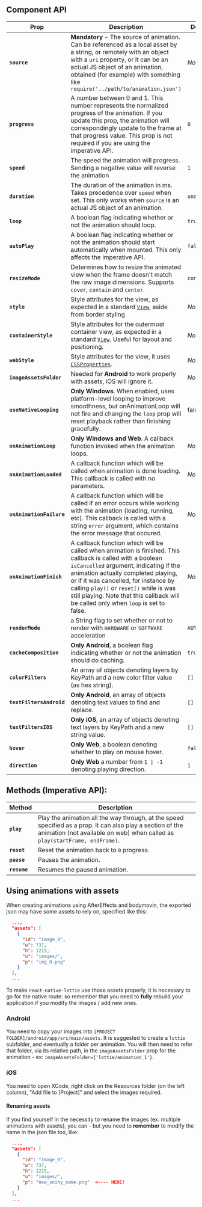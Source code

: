 ## Component API

| Prop                     | Description                                                                                                                                                                                                                                                                                                                                                            | Default     | Platform               |
| ------------------------ | ---------------------------------------------------------------------------------------------------------------------------------------------------------------------------------------------------------------------------------------------------------------------------------------------------------------------------------------------------------------------- | ----------- | ---------------------- |
| **`source`**             | **Mandatory** - The source of animation. Can be referenced as a local asset by a string, or remotely with an object with a `uri` property, or it can be an actual JS object of an animation, obtained (for example) with something like `require('../path/to/animation.json')`                                                                                         | _None_      | All                    |
| **`progress`**           | A number between 0 and 1. This number represents the normalized progress of the animation. If you update this prop, the animation will correspondingly update to the frame at that progress value. This prop is not required if you are using the imperative API.                                                                                                      | `0`         | iOS, Android, Windows  |
| **`speed`**              | The speed the animation will progress. Sending a negative value will reverse the animation                                                                                                                                                                                                                                                                             | `1`         | All                    |
| **`duration`**           | The duration of the animation in ms. Takes precedence over `speed` when set. This only works when `source` is an actual JS object of an animation.                                                                                                                                                                                                                     | `undefined` | iOS, Android, Windows  |
| **`loop`**               | A boolean flag indicating whether or not the animation should loop.                                                                                                                                                                                                                                                                                                    | `true`      | All                    |
| **`autoPlay`**           | A boolean flag indicating whether or not the animation should start automatically when mounted. This only affects the imperative API.                                                                                                                                                                                                                                  | `false`     | All                    |
| **`resizeMode`**         | Determines how to resize the animated view when the frame doesn't match the raw image dimensions. Supports `cover`, `contain` and `center`.                                                                                                                                                                                                                            | `contain`   | iOS, Android, Windows  |
| **`style`**              | Style attributes for the view, as expected in a standard [`View`](http://facebook.github.io/react-native/releases/0.46/docs/layout-props.html), aside from border styling                                                                                                                                                                                              | _None_      | iOS, Android, Windows  |
| **`containerStyle`**     | Style attributes for the outermost container view, as expected in a standard [`View`](http://facebook.github.io/react-native/releases/0.46/docs/layout-props.html). Useful for layout and positioning.                                                                                                                                                                 | _None_      | iOS, Android, VisionOS |
| **`webStyle`**           | Style attributes for the view, it uses [`CSSProperties`](https://react.dev/learn/typescript#typing-style-props).                                                                                                                                                                                                                                                       | _None_      | Web                    |
| **`imageAssetsFolder`**  | Needed for **Android** to work properly with assets, iOS will ignore it.                                                                                                                                                                                                                                                                                               | _None_      | Android                |
| **`useNativeLooping`**   | **Only Windows**. When enabled, uses platform-level looping to improve smoothness, but onAnimationLoop will not fire and changing the `loop` prop will reset playback rather than finishing gracefully.                                                                                                                                                                | false       | Windows                |
| **`onAnimationLoop`**    | **Only Windows and Web**. A callback function invoked when the animation loops.                                                                                                                                                                                                                                                                                        | _None_      | Windows, Web           |
| **`onAnimationLoaded`**  | A callback function which will be called when animation is done loading. This callback is called with no parameters.                                                                                                                                                                                                                                                   | _None_      | All                    |
| **`onAnimationFailure`** | A callback function which will be called if an error occurs while working with the animation (loading, running, etc). This callback is called with a string `error` argument, which contains the error message that occured.                                                                                                                                           | _None_      | All                    |
| **`onAnimationFinish`**  | A callback function which will be called when animation is finished. This callback is called with a boolean `isCancelled` argument, indicating if the animation actually completed playing, or if it was cancelled, for instance by calling `play()` or `reset()` while is was still playing. Note that this callback will be called only when `loop` is set to false. | _None_      | All                    |
| **`renderMode`**         | a String flag to set whether or not to render with `HARDWARE` or `SOFTWARE` acceleration                                                                                                                                                                                                                                                                               | `AUTOMATIC` | iOS, Android           |
| **`cacheComposition`**   | **Only Android**, a boolean flag indicating whether or not the animation should do caching.                                                                                                                                                                                                                                                                            | `true`      | Android                |
| **`colorFilters`**       | An array of objects denoting layers by KeyPath and a new color filter value (as hex string).                                                                                                                                                                                                                                                                           | `[]`        | iOS, Android, Windows  |
| **`textFiltersAndroid`** | **Only Android**, an array of objects denoting text values to find and replace.                                                                                                                                                                                                                                                                                        | `[]`        | Android                |
| **`textFiltersIOS`**     | **Only iOS**, an array of objects denoting text layers by KeyPath and a new string value.                                                                                                                                                                                                                                                                              | `[]`        | iOS                    |
| **`hover`**              | **Only Web**, a boolean denoting whether to play on mouse hover.                                                                                                                                                                                                                                                                                                       | `false`     | Web                    |
| **`direction`**          | **Only Web** a number from `1 \| -1` denoting playing direction.                                                                                                                                                                                                                                                                                                       | `1`         | Web                    |

## Methods (Imperative API):

| Method       | Description                                                                                                                                                                               |
| ------------ | ----------------------------------------------------------------------------------------------------------------------------------------------------------------------------------------- |
| **`play`**   | Play the animation all the way through, at the speed specified as a prop. It can also play a section of the animation (not available on web) when called as `play(startFrame, endFrame)`. |
| **`reset`**  | Reset the animation back to `0` progress.                                                                                                                                                 |
| **`pause`**  | Pauses the animation.                                                                                                                                                                     |
| **`resume`** | Resumes the paused animation.                                                                                                                                                             |

## Using animations with assets

When creating animations using AfterEffects and bodymovin, the exported json may have some assets to rely on, specified like this:

```json
  ...,
  "assets": [
    {
      "id": "image_0",
      "w": 737,
      "h": 1215,
      "u": "images/",
      "p": "img_0.png"
    }
  ],
  ...
```

To make `react-native-lottie` use those assets properly, it is necessary to go for the native route: so remember that you need to **fully** rebuild your application if you modify the images / add new ones.

### Android

You need to copy your images into `[PROJECT FOLDER]/android/app/src/main/assets`. It is suggested to create a `lottie` subfolder, and eventually a folder per animation.
You will then need to refer that folder, via its relative path, in the `imageAssetsFolder` prop for the animation - ex: `imageAssetsFolder={'lottie/animation_1'}`.

### iOS

You need to open XCode, right click on the Resources folder (on the left column), "Add file to [Project]" and select the images required.

#### Renaming assets

If you find yourself in the necessity to rename the images (ex. multiple animations with assets), you can - but you need to **remember** to modify the name in the json file too, like:

```json
  ...,
  "assets": [
    {
      "id": "image_0",
      "w": 737,
      "h": 1215,
      "u": "images/",
      "p": "new_snihy_name.png"  <---- HERE!
    }
  ],
  ...
```
